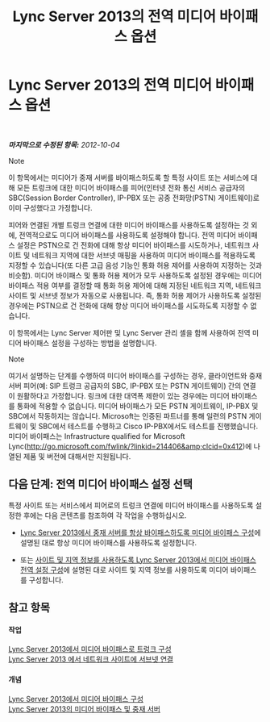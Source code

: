 ﻿---
title: Lync Server 2013의 전역 미디어 바이패스 옵션
TOCTitle: Lync Server 2013의 전역 미디어 바이패스 옵션
ms:assetid: 1bd35f90-8587-48a1-b0c2-095a4053fc77
ms:mtpsurl: https://technet.microsoft.com/ko-kr/library/Gg398255(v=OCS.15)
ms:contentKeyID: 49302975
ms.date: 08/10/2015
mtps_version: v=OCS.15
ms.translationtype: HT
---

# Lync Server 2013의 전역 미디어 바이패스 옵션

 

_**마지막으로 수정된 항목:** 2012-10-04_


> [!NOTE]
> 이 항목에서는 미디어가 중재 서버를 바이패스하도록 할 특정 사이트 또는 서비스에 대해 모든 트렁크에 대한 미디어 바이패스를 피어(인터넷 전화 통신 서비스 공급자의 SBC(Session Border Controller), IP-PBX 또는 공중 전화망(PSTN) 게이트웨이)로 이미 구성했다고 가정합니다.



피어와 연결된 개별 트렁크 연결에 대한 미디어 바이패스를 사용하도록 설정하는 것 외에, 전역적으로도 미디어 바이패스를 사용하도록 설정해야 합니다. 전역 미디어 바이패스 설정은 PSTN으로 건 전화에 대해 항상 미디어 바이패스를 시도하거나, 네트워크 사이트 및 네트워크 지역에 대한 서브넷 매핑을 사용하여 미디어 바이패스를 적용하도록 지정할 수 있습니다(또 다른 고급 음성 기능인 통화 허용 제어를 사용하여 지정하는 것과 비슷함). 미디어 바이패스 및 통화 허용 제어가 모두 사용하도록 설정된 경우에는 미디어 바이패스 적용 여부를 결정할 때 통화 허용 제어에 대해 지정된 네트워크 지역, 네트워크 사이트 및 서브넷 정보가 자동으로 사용됩니다. 즉, 통화 허용 제어가 사용하도록 설정된 경우에는 PSTN으로 건 전화에 대해 항상 미디어 바이패스를 시도하도록 지정할 수 없습니다.

이 항목에서는 Lync Server 제어판 및 Lync Server 관리 셸을 함께 사용하여 전역 미디어 바이패스 설정을 구성하는 방법을 설명합니다.


> [!NOTE]
> 여기서 설명하는 단계를 수행하여 미디어 바이패스를 구성하는 경우, 클라이언트와 중재 서버 피어(예: SIP 트렁크 공급자의 SBC, IP-PBX 또는 PSTN 게이트웨이) 간의 연결이 원활하다고 가정합니다. 링크에 대한 대역폭 제한이 있는 경우에는 미디어 바이패스를 통화에 적용할 수 없습니다. 미디어 바이패스가 모든 PSTN 게이트웨이, IP-PBX 및 SBC에서 작동하지는 않습니다. Microsoft는 인증된 파트너를 통해 일련의 PSTN 게이트웨이 및 SBC에서 테스트를 수행하고 Cisco IP-PBX에서도 테스트를 진행했습니다. 미디어 바이패스는 Infrastructure qualified for Microsoft Lync(<A class=uri href="http://go.microsoft.com/fwlink/?linkid=214406%26clcid=0x412">http://go.microsoft.com/fwlink/?linkid=214406&amp;clcid=0x412</A>)에 나열된 제품 및 버전에 대해서만 지원됩니다.



## 다음 단계: 전역 미디어 바이패스 설정 선택

특정 사이트 또는 서비스에서 피어로의 트렁크 연결에 미디어 바이패스를 사용하도록 설정한 후에는 다음 콘텐츠를 참조하여 각 작업을 수행하십시오.

  - [Lync Server 2013에서 중재 서버를 항상 바이패스하도록 미디어 바이패스 구성](lync-server-2013-configure-media-bypass-to-always-bypass-the-mediation-server.md)에 설명된 대로 항상 미디어 바이패스를 사용하도록 설정합니다.

  - 또는 [사이트 및 지역 정보를 사용하도록 Lync Server 2013에서 미디어 바이패스 전역 설정 구성](lync-server-2013-configure-media-bypass-global-settings-to-use-site-and-region-information.md)에 설명된 대로 사이트 및 지역 정보를 사용하도록 미디어 바이패스를 구성합니다.

## 참고 항목

#### 작업

[Lync Server 2013에서 미디어 바이패스로 트렁크 구성](lync-server-2013-configure-a-trunk-with-media-bypass.md)  
[Lync Server 2013 에서 네트워크 사이트에 서브넷 연결](lync-server-2013-associate-a-subnet-with-a-network-site.md)  

#### 개념

[Lync Server 2013에서 미디어 바이패스 구성](lync-server-2013-configure-media-bypass.md)  
[Lync Server 2013의 미디어 바이패스 및 중재 서버](lync-server-2013-media-bypass-and-mediation-server.md)

